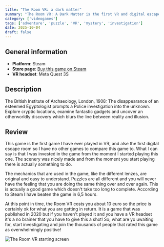 ```yaml
---
title: "The Room VR: a dark matter"
summary: "The Room VR: A Dark Matter is the first VR and digital escape room experience I’ve played, and it left a strong impression. From the start, the immersive scenery and intuitive mechanics, kept me engaged."
category: ['videogames']
tags: ['adventure', 'puzzle', 'VR', 'mystery', 'investigation']
date: 2025-10-04
draft: false
---
```


## General information
* **Platform**: Steam
* **Store page**: [Buy this game on Steam](https://store.steampowered.com/app/1104380/The_Room_VR_A_Dark_Matter/)
* **VR headset**: Meta Quest 3S

## Description
The British Institute of Archaeology, London, 1908: The disappearance of an esteemed Egyptologist prompts a Police investigation into the unknown. Explore cryptic locations, examine fantastic gadgets and uncover an otherworldly discovery which blurs the line between reality and illusion.

## Review
This game is the first game I have ever played in VR, and alse the first digital escape room so I have no other games to compare this game to. What I can say is that I was invested in the game from the moment I started playing this one. The scenery was nicely made and from the moment you start playing there is actually something to do.

The mechanics that are used in the game, like the different lenzes, are original and easy to understand. Puzzles are all different and you will never have the feeling that you are doing the same thing over and over again. This is actually a good game which doesn't take too long to complete. According to Steam I have beaten the game in 6,5 hours.

At this point in time, the Room VR costs you about 10 euro so the price is certainly ok for what you are getting in return. It is a game that was published in 2020 but if you haven't played it and you have a VR headset it's a no brainer that you have to give this a shot! So, what are yo uwaiting for, start investigating and join the thousands of people that rated this game as overwhelmingly positive!

![The Room VR starting screen](https://shared.fastly.steamstatic.com/store_item_assets/steam/apps/1104380/ss_a9aaa43921663eb22b41391a7d35760cc1195d97.1920x1080.jpg?t=1646758373 "The Room VR, at the police station")